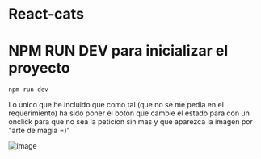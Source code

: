 # React-cats
# NPM RUN DEV para inicializar el proyecto
`npm run dev`


Lo unico que he incluido que como tal (que no se me pedia en el requerimiento) ha sido poner el boton que cambie el estado para con un onclick para que no sea la peticion sin mas y que aparezca la imagen por "arte de magia =)"

![image](https://user-images.githubusercontent.com/104278094/219235505-fde16e83-b6e5-4e90-84a7-a70aed0050f1.png)

